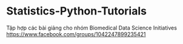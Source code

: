 # Statistics-Python-Tutorials

Tập hợp các bài giảng cho nhóm Biomedical Data Science Initiatives
https://www.facebook.com/groups/1042247899235421
